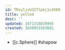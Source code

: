 ```yaml
---
id: TRsyljvU3Zftpkj1v3hD9
title: yelled
desc: ''
updated: 1671318838995
created: 1639951563081
---
```


- [[c.Sphere]] #shapow


